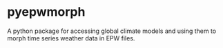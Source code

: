 # pyepwmorph
 A python package for accessing global climate models and using them to morph time series weather data in EPW files.
